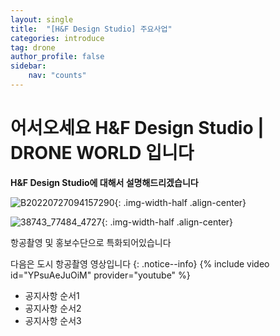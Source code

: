 ```yaml
---
layout: single
title:  "[H&F Design Studio] 주요사업"
categories: introduce
tag: drone
author_profile: false
sidebar:
    nav: "counts"
---
```


# 어서오세요 H&F Design Studio | DRONE WORLD 입니다

**H&F Design Studio에 대해서 설명해드리겠습니다**

![B20220727094157290]({{site.url}}/images/2023-03-23-two/B20220727094157290.jpg){: .img-width-half .align-center}

![38743_77484_4727]({{site.url}}/images/2023-03-23-two/38743_77484_4727.jpg){: .img-width-half .align-center}

항공촬영 및 홍보수단으로 특화되어있습니다

다음은 도시 항공촬영 영상입니다
{: .notice--info}
{% include video id="YPsuAeJuOiM" provider="youtube" %}
<div class="notice--success">
<ul>
    <li>공지사항 순서1</li>
    <li>공지사항 순서2</li>
    <li>공지사항 순서3</li>
</ul>
</div>